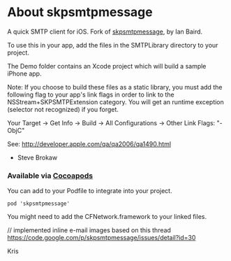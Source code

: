 # About skpsmtpmessage

A quick SMTP client for iOS. Fork of [skpsmtpmessage](http://code.google.com/p/skpsmtpmessage/), by Ian Baird.

To use this in your app, add the files in the SMTPLibrary directory to your project.

The Demo folder contains an Xcode project which will build a sample iPhone app.

Note: If you choose to build these files as a static library, you must add the following flag to your app's link flags in order to link to the NSStream+SKPSMTPExtension category. You will get an runtime exception (selector not recognized) if you forget. 
   
   Your Target -> Get Info -> Build -> All Configurations -> Other Link Flags: "-ObjC"
   
   See: http://developer.apple.com/qa/qa2006/qa1490.html

- Steve Brokaw

### Available via [Cocoapods](http://cocoapods.org/)

You can add to your Podfile to integrate into your project. 

    pod 'skpsmtpmessage'

You might need to add the CFNetwork.framework to your linked files. 



// implemented inline e-mail images based on this thread
https://code.google.com/p/skpsmtpmessage/issues/detail?id=30

Kris
